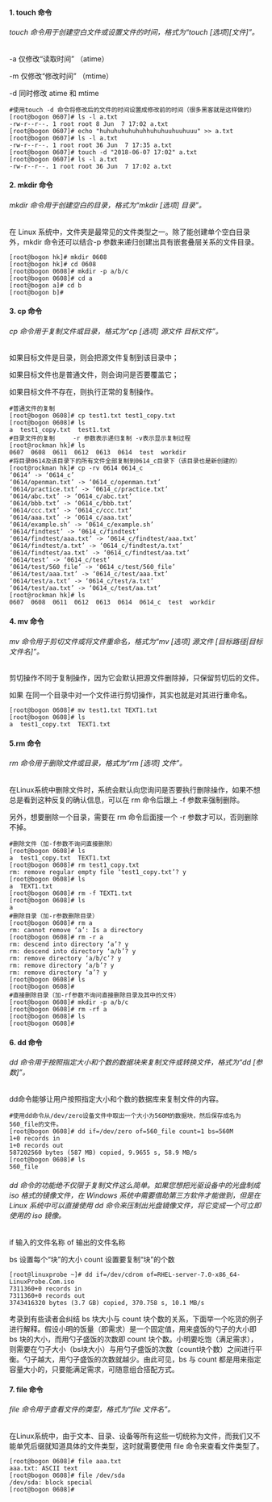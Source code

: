 #### 1. touch 命令

###### touch 命令用于创建空白文件或设置文件的时间，格式为“touch [选项]\[文件]”。

-a    仅修改“读取时间” （atime）

-m   仅修改“修改时间” （mtime）

-d    同时修改 atime 和 mtime

```shell
#使用touch -d 命令将修改后的文件的时间设置成修改前的时间（很多黑客就是这样做的）
[root@bogon 0607]# ls -l a.txt
-rw-r--r--. 1 root root 8 Jun  7 17:02 a.txt
[root@bogon 0607]# echo "huhuhuhuhuhuhhuhuhuuhuuhuuu" >> a.txt
[root@bogon 0607]# ls -l a.txt
-rw-r--r--. 1 root root 36 Jun  7 17:35 a.txt
[root@bogon 0607]# touch -d "2018-06-07 17:02" a.txt
[root@bogon 0607]# ls -l a.txt
-rw-r--r--. 1 root root 36 Jun  7 17:02 a.txt
```

#### 2. mkdir 命令

###### mkdir 命令用于创建空白的目录，格式为“mkdir [选项] 目录”。

在 Linux 系统中，文件夹是最常见的文件类型之一。除了能创建单个空白目录外，mkdir 命令还可以结合-p 参数来递归创建出具有嵌套叠层关系的文件目录。     

```shell
[root@bogon hk]# mkdir 0608
[root@bogon hk]# cd 0608
[root@bogon 0608]# mkdir -p a/b/c
[root@bogon 0608]# cd a
[root@bogon a]# cd b
[root@bogon b]#
```

#### 3. cp 命令

###### cp 命令用于复制文件或目录，格式为“cp [选项] 源文件 目标文件”。

如果目标文件是目录，则会把源文件复制到该目录中；

如果目标文件也是普通文件，则会询问是否要覆盖它；

如果目标文件不存在，则执行正常的复制操作。

```shell
#普通文件的复制
[root@bogon 0608]# cp test1.txt test1_copy.txt
[root@bogon 0608]# ls
a  test1_copy.txt  test1.txt
#目录文件的复制     -r 参数表示递归复制 -v表示显示复制过程
[root@rockman hk]# ls
0607  0608  0611  0612  0613  0614  test  workdir
#将目录0614及该目录下的所有文件全部复制到0614_c目录下（该目录也是新创建的）
[root@rockman hk]# cp -rv 0614 0614_c
‘0614’ -> ‘0614_c’
‘0614/openman.txt’ -> ‘0614_c/openman.txt’
‘0614/practice.txt’ -> ‘0614_c/practice.txt’
‘0614/abc.txt’ -> ‘0614_c/abc.txt’
‘0614/bbb.txt’ -> ‘0614_c/bbb.txt’
‘0614/ccc.txt’ -> ‘0614_c/ccc.txt’
‘0614/aaa.txt’ -> ‘0614_c/aaa.txt’
‘0614/example.sh’ -> ‘0614_c/example.sh’
‘0614/findtest’ -> ‘0614_c/findtest’
‘0614/findtest/aaa.txt’ -> ‘0614_c/findtest/aaa.txt’
‘0614/findtest/a.txt’ -> ‘0614_c/findtest/a.txt’
‘0614/findtest/aa.txt’ -> ‘0614_c/findtest/aa.txt’
‘0614/test’ -> ‘0614_c/test’
‘0614/test/560_file’ -> ‘0614_c/test/560_file’
‘0614/test/aaa.txt’ -> ‘0614_c/test/aaa.txt’
‘0614/test/a.txt’ -> ‘0614_c/test/a.txt’
‘0614/test/aa.txt’ -> ‘0614_c/test/aa.txt’
[root@rockman hk]# ls
0607  0608  0611  0612  0613  0614  0614_c  test  workdir

```

#### 4. mv 命令

###### mv 命令用于剪切文件或将文件重命名，格式为“mv [选项] 源文件 [目标路径|目标文件名]”。

 剪切操作不同于复制操作，因为它会默认把源文件删除掉，只保留剪切后的文件。

如果 在同一个目录中对一个文件进行剪切操作，其实也就是对其进行重命名。

```shell
[root@bogon 0608]# mv test1.txt TEXT1.txt
[root@bogon 0608]# ls
a  test1_copy.txt  TEXT1.txt
```

#### 5.rm 命令

###### rm 命令用于删除文件或目录，格式为“rm [选项] 文件”。

在Linux系统中删除文件时，系统会默认向您询问是否要执行删除操作，如果不想总是看到这种反复的确认信息，可以在 rm 命令后跟上 -f 参数来强制删除。

另外，想要删除一个目录，需要在 rm 命令后面接一个 -r 参数才可以，否则删除不掉。   

```shell
#删除文件（加-f参数不询问直接删除）
[root@bogon 0608]# ls
a  test1_copy.txt  TEXT1.txt
[root@bogon 0608]# rm test1_copy.txt
rm: remove regular empty file ‘test1_copy.txt’? y
[root@bogon 0608]# ls
a  TEXT1.txt
[root@bogon 0608]# rm -f TEXT1.txt
[root@bogon 0608]# ls
a
#删除目录（加-r参数删除目录）
[root@bogon 0608]# rm a
rm: cannot remove ‘a’: Is a directory
[root@bogon 0608]# rm -r a
rm: descend into directory ‘a’? y
rm: descend into directory ‘a/b’? y
rm: remove directory ‘a/b/c’? y
rm: remove directory ‘a/b’? y
rm: remove directory ‘a’? y
[root@bogon 0608]# ls
[root@bogon 0608]#
#直接删除目录（加-rf参数不询问直接删除目录及其中的文件）
[root@bogon 0608]# mkdir -p a/b/c
[root@bogon 0608]# rm -rf a
[root@bogon 0608]# ls
[root@bogon 0608]#
```

#### 6. dd 命令

###### dd 命令用于按照指定大小和个数的数据块来复制文件或转换文件，格式为“dd [参数]”。

dd命令能够让用户按照指定大小和个数的数据库来复制文件的内容。

```shell
#使用dd命令从/dev/zero设备文件中取出一个大小为560M的数据块，然后保存成名为560_file的文件。
[root@bogon 0608]# dd if=/dev/zero of=560_file count=1 bs=560M
1+0 records in
1+0 records out
587202560 bytes (587 MB) copied, 9.9655 s, 58.9 MB/s
[root@bogon 0608]# ls
560_file
```

###### dd 命令的功能绝不仅限于复制文件这么简单。如果您想把光驱设备中的光盘制成 iso 格式的镜像文件，在 Windows 系统中需要借助第三方软件才能做到，但是在 Linux 系统中可以直接使用 dd 命令来压制出光盘镜像文件，将它变成一个可立即使用的 iso 镜像。

if    输入的文件名称                                  of   输出的文件名称

bs   设置每个“块”的大小                           count   设置要复制“块”的个数

```shell
[root@linuxprobe ~]# dd if=/dev/cdrom of=RHEL-server-7.0-x86_64-LinuxProbe.Com.iso
7311360+0 records in
7311360+0 records out
3743416320 bytes (3.7 GB) copied, 370.758 s, 10.1 MB/s
```

考录到有些读者会纠结 bs 块大小与 count 块个数的关系，下面举一个吃货的例子进行解释。假设小明的饭量（即需求）是一个固定值，用来盛饭的勺子的大小即 bs 块的大小，而用勺子盛饭的次数即 count 块个数。小明要吃饱（满足需求），则需要在勺子大小（bs块大小）与用勺子盛饭的次数（count块个数）之间进行平衡。勺子越大，用勺子盛饭的次数就越少。由此可见，bs 与 count 都是用来指定容量大小的，只要能满足需求，可随意组合搭配方式。

#### 7. file 命令

###### file 命令用于查看文件的类型，格式为“file 文件名”。

在Linux系统中，由于文本、目录、设备等所有这些一切统称为文件，而我们又不能单凭后缀就知道具体的文件类型，这时就需要使用 file 命令来查看文件类型了。   

```shell
[root@bogon 0608]# file aaa.txt
aaa.txt: ASCII text
[root@bogon 0608]# file /dev/sda
/dev/sda: block special
[root@bogon 0608]#
```